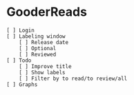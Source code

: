 # GooderReads
    [ ] Login 
    [ ] Labeling window
        [ ] Release date
        [ ] Optional
        [ ] Reviewed
    [ ] Todo
        [ ] Improve title
        [ ] Show labels
        [ ] Filter by to read/to review/all
    [ ] Graphs